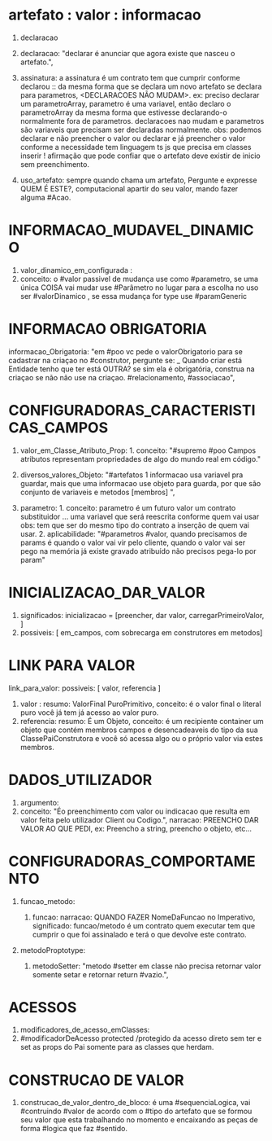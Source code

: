 

# artefato : valor : informacao
1. declaracao
  1. declaracao: "declarar é anunciar que agora existe que nasceu o artefato.",
  2. assinatura: a assinatura é um contrato tem que cumprir conforme declarou :: da mesma forma que se declara um novo artefato se declara para parametros, <DECLARACOES NÃO MUDAM>. ex: preciso declarar um parametroArray, parametro é uma variavel, então declaro o parametroArray da mesma forma que estivesse declarando-o normalmente fora de parametros. declaracoes nao mudam e parametros são variaveis que precisam ser declaradas normalmente. obs: podemos declarar e não preencher o valor ou declarar e já preencher o valor conforme a necessidade tem linguagem ts js que precisa em classes inserir ! afirmação que pode confiar que o artefato deve existir de inicio sem preenchimento.

  3. uso_artefato: sempre quando chama um artefato, Pergunte e expresse QUEM É ESTE?, computacional apartir do seu valor, mando fazer alguma #Acao.

# INFORMACAO_MUDAVEL_DINAMICO
1. valor_dinamico_em_configurada :
  1. conceito:  o #valor passivel de mudança use como #parametro, se uma única COISA vai mudar use #Parâmetro no lugar para a escolha no uso  ser #valorDinamico ,  se essa mudança for type use #paramGeneric

# INFORMACAO OBRIGATORIA
informacao_Obrigatoria: "em #poo vc pede o valorObrigatorio para se cadastrar na criaçao no #construtor, pergunte se: _ Quando criar está Entidade tenho que ter está OUTRA? se sim ela é obrigatória, construa na criaçao se não não use na criaçao. #relacionamento, #associacao",

# CONFIGURADORAS_CARACTERISTICAS_CAMPOS
  1. valor_em_Classe_Atributo_Prop:
    1. conceito: "#supremo #poo Campos atributos representam propriedades de algo do mundo real em código."
  1. diversos_valores_Objeto: "#artefatos 1 informacao usa variavel pra guardar, mais que uma informacao use objeto para guarda, por que são conjunto de variaveis e metodos [membros] ",

  2. parametro:
    1. conceito: parametro é um futuro valor um contrato substituidor ... uma variavel que será reescrita conforme quem vai usar obs: tem que ser do mesmo tipo do contrato a inserção de quem vai usar.
    2. aplicabilidade: "#parametros #valor, quando precisamos de params é quando o valor vai vir pelo cliente, quando o valor vai ser pego na memória já existe gravado atribuído não precisos pega-lo por param"

# INICIALIZACAO_DAR_VALOR
1. significados: inicializacao = [preencher, dar valor, carregarPrimeiroValor, ]
2. possiveis: [ em_campos, com sobrecarga em construtores em metodos]


# LINK PARA VALOR
link_para_valor: possiveis: [ valor, referencia ]
  1. valor : resumo: ValorFinal PuroPrimitivo, conceito: é o valor final o literal puro você já tem já acesso ao valor puro.
  1. referencia: resumo: É um Objeto, conceito: é um recipiente container um objeto que contém membros campos e desencadeaveis do tipo da sua ClassePaiConstrutora e você só acessa algo ou o próprio valor via estes membros.


# DADOS_UTILIZADOR
1. argumento:
  1. conceito: "Éo preenchimento com valor ou indicacao que resulta em valor feita pelo utilizador Client ou Codigo.", narracao: PREENCHO DAR VALOR AO QUE PEDI, ex: Preencho a string, preencho o objeto, etc...


# CONFIGURADORAS_COMPORTAMENTO
1. funcao_metodo:
    1. funcao: narracao: QUANDO FAZER NomeDaFuncao no Imperativo, significado: funcao/metodo é um contrato quem executar tem que cumprir o que foi assinalado e terá o que devolve este contrato.

1. metodoProptotype:
    1. metodoSetter: "metodo #setter em classe não precisa retornar valor somente setar e retornar return #vazio.",


# ACESSOS
1. modificadores_de_acesso_emClasses:
  1. #modificadorDeAcesso protected /protegido da acesso direto sem ter e set as props do Pai somente para as classes que herdam.

# CONSTRUCAO DE VALOR
1. construcao_de_valor_dentro_de_bloco: é uma #sequenciaLogica, vai #contruindo #valor de acordo com o #tipo do artefato que se formou seu valor que esta trabalhando no momento e encaixando as peças de forma #logica que faz #sentido.